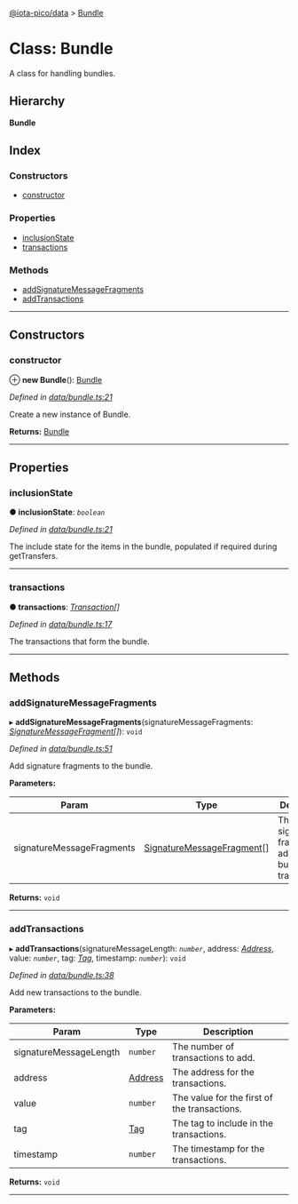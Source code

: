 [@iota-pico/data](../README.md) > [Bundle](../classes/bundle.md)

# Class: Bundle

A class for handling bundles.

## Hierarchy

**Bundle**

## Index

### Constructors

* [constructor](bundle.md#constructor)

### Properties

* [inclusionState](bundle.md#inclusionstate)
* [transactions](bundle.md#transactions)

### Methods

* [addSignatureMessageFragments](bundle.md#addsignaturemessagefragments)
* [addTransactions](bundle.md#addtransactions)

---

## Constructors

<a id="constructor"></a>

###  constructor

⊕ **new Bundle**(): [Bundle](bundle.md)

*Defined in [data/bundle.ts:21](https://github.com/iota-pico/data/blob/501a2d7/src/data/bundle.ts#L21)*

Create a new instance of Bundle.

**Returns:** [Bundle](bundle.md)

___

## Properties

<a id="inclusionstate"></a>

###  inclusionState

**● inclusionState**: *`boolean`*

*Defined in [data/bundle.ts:21](https://github.com/iota-pico/data/blob/501a2d7/src/data/bundle.ts#L21)*

The include state for the items in the bundle, populated if required during getTransfers.

___
<a id="transactions"></a>

###  transactions

**● transactions**: *[Transaction](transaction.md)[]*

*Defined in [data/bundle.ts:17](https://github.com/iota-pico/data/blob/501a2d7/src/data/bundle.ts#L17)*

The transactions that form the bundle.

___

## Methods

<a id="addsignaturemessagefragments"></a>

###  addSignatureMessageFragments

▸ **addSignatureMessageFragments**(signatureMessageFragments: *[SignatureMessageFragment](signaturemessagefragment.md)[]*): `void`

*Defined in [data/bundle.ts:51](https://github.com/iota-pico/data/blob/501a2d7/src/data/bundle.ts#L51)*

Add signature fragments to the bundle.

**Parameters:**

| Param | Type | Description |
| ------ | ------ | ------ |
| signatureMessageFragments | [SignatureMessageFragment](signaturemessagefragment.md)[] |  The signature fragments to add to the bundle transactions. |

**Returns:** `void`

___
<a id="addtransactions"></a>

###  addTransactions

▸ **addTransactions**(signatureMessageLength: *`number`*, address: *[Address](address.md)*, value: *`number`*, tag: *[Tag](tag.md)*, timestamp: *`number`*): `void`

*Defined in [data/bundle.ts:38](https://github.com/iota-pico/data/blob/501a2d7/src/data/bundle.ts#L38)*

Add new transactions to the bundle.

**Parameters:**

| Param | Type | Description |
| ------ | ------ | ------ |
| signatureMessageLength | `number` |  The number of transactions to add. |
| address | [Address](address.md) |  The address for the transactions. |
| value | `number` |  The value for the first of the transactions. |
| tag | [Tag](tag.md) |  The tag to include in the transactions. |
| timestamp | `number` |  The timestamp for the transactions. |

**Returns:** `void`

___

